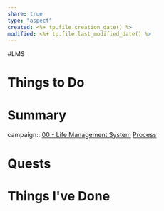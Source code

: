 ```yaml
---
share: true
type: "aspect"
created: <%+ tp.file.creation_date() %> 
modified: <%+ tp.file.last_modified_date() %>
---
```

#LMS 
# Things to Do

# Summary
campaign:: [00 - Life Management System](./00%20-%20Life%20Management%20System.md)
[Process](./Process.md)

# Quests

# Things I've Done